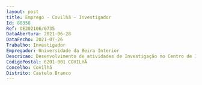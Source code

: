 ```yaml
--- 
layout: post
title: Emprego - Covilhã - Investigador
Id: 88358
Ref: OE202106/0735
DataAbertura: 2021-06-28
DataFecho: 2021-07-26
Trabalho: Investigador
Empregador: Universidade da Beira Interior
Descricao: Desenvolvimento de atividades de Investigação no Centro de Investigação de Materiais Fibrosos e Tecnologias Ambientais (Fib.En.Tech. UBI), no âmbito do projeto PTDC CTM  REF 4304 2020, com a designação Janelas Inteligentes Acionadas pelo Sol para Edifícios Sustentáveis, financiado por fundos nacionais da Fundação para a Ciência e a Tecnologia. Pretende  se com este projeto de investigação o desenvolvimento de dispositivoseletrocrómicos e termocrómicos visando aplicações em janelas inteligentes de edifícios de balançoenergético nulo das futuras cidades sustentáveis.
CodigoPostal: 6201-001 COVILHÃ
Concelho: Covilhã
Distrito: Castelo Branco
--- 
```


